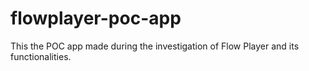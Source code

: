 # flowplayer-poc-app
This the POC app made during the investigation of Flow Player and its functionalities.
